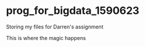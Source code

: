 # prog_for_bigdata_1590623
Storing my files for Darren's assignment

This is where the magic happens
